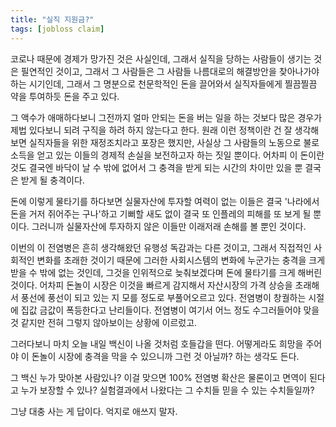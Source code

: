 ```yaml
---
title: "실직 지원금?"
tags: [jobloss claim]
---
```


코로나 때문에 경제가 망가진 것은 사실인데, 그래서 실직을 당하는 사람들이 생기는 것은 필연적인 것이고, 그래서 그 사람들은 그 사람들 나름대로의 해결방안을 찾아나가야 하는 시기인데, 그래서 그 명분으로 천문학적인 돈을 끌어와서 실직자들에게 찔끔찔끔 약을 투여하듯 돈을 주고 있다. 

그 액수가 애매하다보니 그전까지 얼마 안되는 돈을 버는 일을 하는 것보다 많은 경우가 제법 있다보니 되려 구직을 하려 하지 않는다고 한다. 원래 이런 정책이란 건 잘 생각해보면 실직자들을 위한 재정조치라고 포장은 했지만, 사실상 그 사람들의 노동으로 불로소득을 얻고 있는 이들의 경제적 손실을 보전하고자 하는 짓일 뿐이다. 어차피 이 돈이란 것도 결국엔 바닥이 날 수 밖에 없어서 그 충격을 받게 되는 시간의 차이만 있을 뿐 결국은 받게 될 충격이다.

돈에 이렇게 물타기를 하다보면 실물자산에 투자할 여력이 없는 이들은 결국 '나라에서 돈을 거저 쥐어주는 구나'하고 기뻐할 새도 없이 결국 또 인플레의 피해를 또 보게 될 뿐이다. 그러니까 실물자산에 투자하지 않은 이들만 이래저래 손해를 볼 뿐인 것이다. 

이번의 이 전염병은 흔히 생각해왔던 유행성 독감과는 다른 것이고, 그래서 직접적인 사회적인 변화를 초래한 것이기 때문에 그러한 사회시스템의 변화에 누군가는 충격을 크게 받을 수 밖에 없는 것인데, 그것을 인위적으로 늦춰보겠다며 돈에 물타기를 크게 해버린 것이다. 어차피 돈놀이 시장은 이것을 빠르게 감지해서 자산시장의 가격 상승을 초래해서 풍선에 풍선이 되고 있는 지 모를 정도로 부풀어오르고 있다. 전염병이 창궐하는 시절에 집값 금값이 폭등한다고 난리들이다. 전염병이 여기서 어느 정도 수그러들어야 맞을 것 같지만 전혀 그렇지 않아보이는 상황에 이르렀고.

그러다보니 마치 오늘 내일 백신이 나올 것처럼 호들갑을 떤다. 어떻게라도 희망을 주어야 이 돈놀이 시장에 충격을 막을 수 있으니까 그런 것 아닐까? 하는 생각도 든다. 

그 백신 누가 맞아본 사람있나? 이걸 맞으면 100% 전염병 확산은 물론이고 면역이 된다고 누가 보장할 수 있나? 실험결과에서 나왔다는 그 수치들 믿을 수 있는 수치들일까?

그냥 대충 사는 게 답이다. 억지로 애쓰지 말자. 